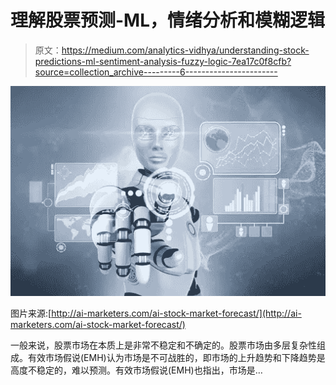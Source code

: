 # 理解股票预测-ML，情绪分析和模糊逻辑

> 原文：<https://medium.com/analytics-vidhya/understanding-stock-predictions-ml-sentiment-analysis-fuzzy-logic-7ea17c0f8cfb?source=collection_archive---------6----------------------->

![](img/6d094dfac19f18389cadcaed65fb86c4.png)

图片来源:[http://ai-marketers.com/ai-stock-market-forecast/](http://ai-marketers.com/ai-stock-market-forecast/)

一般来说，股票市场在本质上是非常不稳定和不确定的。股票市场由多层复杂性组成。有效市场假说(EMH)认为市场是不可战胜的，即市场的上升趋势和下降趋势是高度不稳定的，难以预测。有效市场假说(EMH)也指出，市场是…